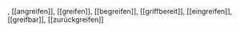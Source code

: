 , [[angreifen]], [[greifen]], [[begreifen]], [[griffbereit]], [[eingreifen]], [[greifbar]], [[zurückgreifen]]